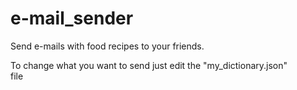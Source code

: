 # e-mail_sender
Send e-mails with food recipes to your friends.

To change what you want to send just edit the "my_dictionary.json" <br>file
